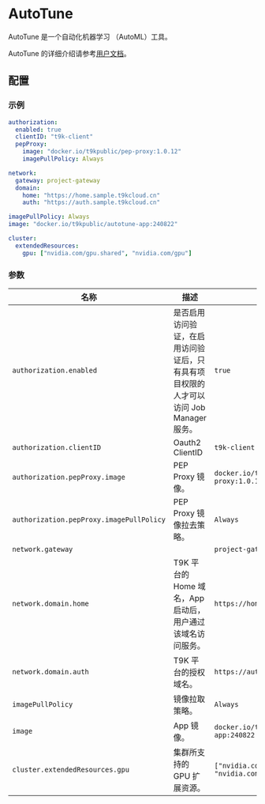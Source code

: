 # AutoTune

AutoTune 是一个自动化机器学习 （AutoML）工具。

AutoTune 的详细介绍请参考[用户文档](https://t9k.github.io/user-manuals/latest/modules/building/autotune.html)。

## 配置

### 示例

```yaml
authorization:
  enabled: true
  clientID: "t9k-client"
  pepProxy:
    image: "docker.io/t9kpublic/pep-proxy:1.0.12"
    imagePullPolicy: Always

network:
  gateway: project-gateway
  domain:
    home: "https://home.sample.t9kcloud.cn"
    auth: "https://auth.sample.t9kcloud.cn"

imagePullPolicy: Always
image: "docker.io/t9kpublic/autotune-app:240822"

cluster:
  extendedResources:
    gpu: ["nvidia.com/gpu.shared", "nvidia.com/gpu"]
```

### 参数

| 名称                                     | 描述                                                                                  | 值                                            |
| ---------------------------------------- | ------------------------------------------------------------------------------------- | --------------------------------------------- |
| `authorization.enabled`                  | 是否启用访问验证，在启用访问验证后，只有具有项目权限的人才可以访问 Job Manager 服务。 | `true`                                        |
| `authorization.clientID`                 | Oauth2 ClientID                                                                       | `t9k-client`                                  |
| `authorization.pepProxy.image`           | PEP Proxy 镜像。                                                                      | `docker.io/t9kpublic/pep-proxy:1.0.12`        |
| `authorization.pepProxy.imagePullPolicy` | PEP Proxy 镜像拉去策略。                                                              | `Always`                                      |
| `network.gateway`                        |                                                                                       | `project-gateway`                             |
| `network.domain.home`                    | T9K 平台的 Home 域名，App 启动后，用户通过该域名访问服务。                            | `https://home.sample.t9kcloud.cn`             |
| `network.domain.auth`                    | T9K 平台的授权域名。                                                                  | `https://auth.sample.t9kcloud.cn`             |
| `imagePullPolicy`                        | 镜像拉取策略。                                                                        | `Always`                                      |
| `image`                                  | App 镜像。                                                                            | `docker.io/t9kpublic/autotune-app:240822`     |
| `cluster.extendedResources.gpu`          | 集群所支持的 GPU 扩展资源。                                                           | `["nvidia.com/gpu.shared", "nvidia.com/gpu"]` |
